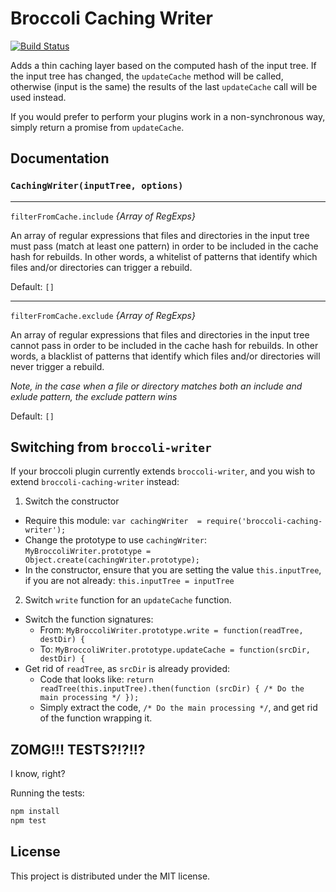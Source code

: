 # Broccoli Caching Writer

[![Build Status](https://travis-ci.org/rwjblue/broccoli-caching-writer.svg?branch=master)](https://travis-ci.org/rwjblue/broccoli-caching-writer)

Adds a thin caching layer based on the computed hash of the input tree. If the input tree has changed,
the `updateCache` method will be called, otherwise (input is the same) the results of the last `updateCache`
call will be used instead.

If you would prefer to perform your plugins work in a non-synchronous way, simply return a promise from `updateCache`.

## Documentation

### `CachingWriter(inputTree, options)`

----

`filterFromCache.include` *{Array of RegExps}*

An array of regular expressions that files and directories in the input tree must pass (match at least one pattern) in order to be included in the cache hash for rebuilds. In other words, a whitelist of patterns that identify which files and/or directories can trigger a rebuild.


Default: `[]`

----

`filterFromCache.exclude` *{Array of RegExps}*

An array of regular expressions that files and directories in the input tree cannot pass in order to be included in the cache hash for rebuilds. In other words, a blacklist of patterns that identify which files and/or directories will never trigger a rebuild.

*Note, in the case when a file or directory matches both an include and exlude pattern, the exclude pattern wins*

Default: `[]`


## Switching from `broccoli-writer`

If your broccoli plugin currently extends `broccoli-writer`,
and you wish to extend `broccoli-caching-writer` instead:

1. Switch the constructor
  - Require this module: `var cachingWriter  = require('broccoli-caching-writer');`
  - Change the prototype to use `cachingWriter`: `MyBroccoliWriter.prototype = Object.create(cachingWriter.prototype);`
  - In the constructor, ensure that you are setting the value `this.inputTree`, if you are not already: `this.inputTree = inputTree`
2. Switch `write` function for an `updateCache` function.
  - Switch the function signatures:
    - From: `MyBroccoliWriter.prototype.write = function(readTree, destDir) {`
    - To: `MyBroccoliWriter.prototype.updateCache = function(srcDir, destDir) {`
  - Get rid of `readTree`, as `srcDir` is already provided:
    - Code that looks like: `return readTree(this.inputTree).then(function (srcDir) { /* Do the main processing */ });`
    - Simply extract the code, `/* Do the main processing */`, and get rid of the function wrapping it.


## ZOMG!!! TESTS?!?!!?

I know, right?

Running the tests:

```javascript
npm install
npm test
```

## License

This project is distributed under the MIT license.
